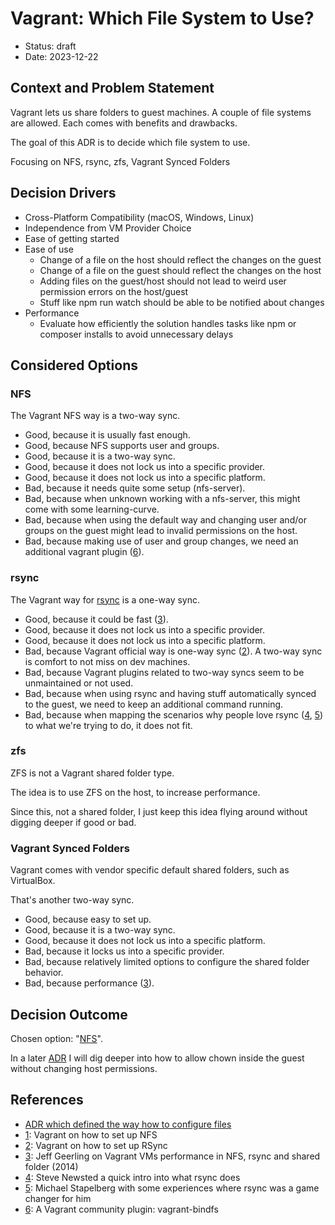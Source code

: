 # Vagrant: Which File System to Use?

* Status: draft
* Date: 2023-12-22

## Context and Problem Statement

Vagrant lets us share folders to guest machines. A couple of file systems are allowed. Each
comes with benefits and drawbacks.

The goal of this ADR is to decide which file system to use.

Focusing on NFS, rsync, zfs, Vagrant Synced Folders

## Decision Drivers

* Cross-Platform Compatibility (macOS, Windows, Linux)
* Independence from VM Provider Choice
* Ease of getting started
* Ease of use
    * Change of a file on the host should reflect the changes on the guest
    * Change of a file on the guest should reflect the changes on the host
    * Adding files on the guest/host should not lead to weird user permission errors on the
      host/guest
    * Stuff like npm run watch should be able to be notified about changes
* Performance
    * Evaluate how efficiently the solution handles tasks like npm or composer installs to avoid
      unnecessary delays

## Considered Options

### NFS

The Vagrant NFS way is a two-way sync.

* Good, because it is usually fast enough.
* Good, because NFS supports user and groups.
* Good, because it is a two-way sync.
* Good, because it does not lock us into a specific provider.
* Good, because it does not lock us into a specific platform.
* Bad, because it needs quite some setup (nfs-server).
* Bad, because when unknown working with a nfs-server, this might come with some learning-curve.
* Bad, because when using the default way and changing user and/or groups on the guest might lead to
  invalid permissions on the host.
* Bad, because making use of user and group changes, we need an additional vagrant
  plugin ([6][6]).

### rsync

The Vagrant way for [rsync][2] is a one-way sync.

* Good, because it could be fast ([3][3]).
* Good, because it does not lock us into a specific provider.
* Good, because it does not lock us into a specific platform.
* Bad, because Vagrant official way is one-way sync ([2][2]). A two-way sync is comfort to not miss
  on dev machines.
* Bad, because Vagrant plugins related to two-way syncs seem to be unmaintained or not used.
* Bad, because when using rsync and having stuff automatically synced to the guest, we need to keep
  an additional command running.
* Bad, because when mapping the scenarios why people love rsync ([4][4], [5][5]) to what we're
  trying to do, it does not fit.

### zfs

ZFS is not a Vagrant shared folder type.

The idea is to use ZFS on the host, to increase performance.

Since this, not a shared folder, I just keep this idea flying around without digging deeper if good
or bad.

### Vagrant Synced Folders

Vagrant comes with vendor specific default shared folders, such as VirtualBox.

That's another two-way sync.

* Good, because easy to set up.
* Good, because it is a two-way sync.
* Good, because it does not lock us into a specific platform.
* Bad, because it locks us into a specific provider.
* Bad, because relatively limited options to configure the shared folder behavior.
* Bad, because performance ([3][3]).

## Decision Outcome

Chosen option: "[NFS](#nfs)".

In a later [ADR](2023_12_23_vagrant_nfs_how_to_allow_chowning.md) I will dig deeper into how to allow chown inside the guest without changing host permissions.

## References

* [ADR which defined the way how to configure files](2023_12_21_vagrant_how_to_specify_default_disk_size.md)
* [1][1]: Vagrant on how to set up NFS
* [2][2]: Vagrant on how to set up RSync
* [3][3]: Jeff Geerling on Vagrant VMs performance in NFS, rsync and shared folder (2014)
* [4][4]: Steve Newsted a quick intro into what rsync does
* [5][5]: Michael Stapelberg with some experiences where rsync was a game changer for him
* [6][6]: A Vagrant community plugin: vagrant-bindfs

[1]: https://developer.hashicorp.com/vagrant/docs/synced-folders/nfs

[2]: https://developer.hashicorp.com/vagrant/docs/synced-folders/rsync

[3]: https://www.jeffgeerling.com/blogs/jeff-geerling/nfs-rsync-and-shared-folder

[4]: https://www.redhat.com/sysadmin/sync-rsync

[5]: https://michael.stapelberg.ch/posts/2022-06-18-rsync-article-1-scenarios/

[6]: https://github.com/gael-ian/vagrant-bindfs
